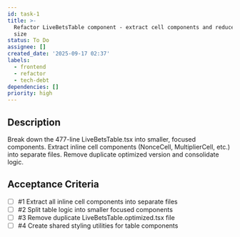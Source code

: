 ```yaml
---
id: task-1
title: >-
  Refactor LiveBetsTable component - extract cell components and reduce file
  size
status: To Do
assignee: []
created_date: '2025-09-17 02:37'
labels:
  - frontend
  - refactor
  - tech-debt
dependencies: []
priority: high
---
```


## Description

Break down the 477-line LiveBetsTable.tsx into smaller, focused components. Extract inline cell components (NonceCell, MultiplierCell, etc.) into separate files. Remove duplicate optimized version and consolidate logic.

## Acceptance Criteria
<!-- AC:BEGIN -->
- [ ] #1 Extract all inline cell components into separate files
- [ ] #2 Split table logic into smaller focused components
- [ ] #3 Remove duplicate LiveBetsTable.optimized.tsx file
- [ ] #4 Create shared styling utilities for table components
<!-- AC:END -->
